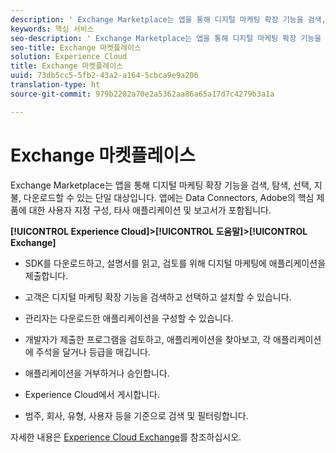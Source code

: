 ```yaml
---
description: ' Exchange Marketplace는 앱을 통해 디지털 마케팅 확장 기능을 검색, 탐색, 선택, 지불, 다운로드할 수 있는 단일 대상입니다. 앱에는 Data Connectors, Adobe의 핵심 제품에 대한 사용자 지정 구성, 타사 애플리케이션 및 보고서가 포함됩니다.'
keywords: 핵심 서비스
seo-description: ' Exchange Marketplace는 앱을 통해 디지털 마케팅 확장 기능을 검색, 탐색, 선택, 지불, 다운로드할 수 있는 단일 대상입니다. 앱에는 Data Connectors, Adobe의 핵심 제품에 대한 사용자 지정 구성, 타사 애플리케이션 및 보고서가 포함됩니다.'
seo-title: Exchange 마켓플레이스
solution: Experience Cloud
title: Exchange 마켓플레이스
uuid: 73db5cc5-5fb2-43a2-a164-5cbca9e9a206
translation-type: ht
source-git-commit: 979b2202a70e2a5362aa86a65a17d7c4279b3a1a

---
```



# Exchange 마켓플레이스

 Exchange Marketplace는 앱을 통해 디지털 마케팅 확장 기능을 검색, 탐색, 선택, 지불, 다운로드할 수 있는 단일 대상입니다. 앱에는 Data Connectors, Adobe의 핵심 제품에 대한 사용자 지정 구성, 타사 애플리케이션 및 보고서가 포함됩니다.

**[!UICONTROL Experience Cloud]&gt;****[!UICONTROL 도움말]&gt;****[!UICONTROL Exchange]**

<!-- <p>https://wiki.corp.adobe.com/display/marketingcloud/Marketing+Cloud+Exchange </p> 
<p>https://wiki.corp.adobe.com/display/marketingcloud/Marketplace+Implementation#MarketplaceImplementation-Anonymousvsauthenticatedexperience </p> -->

* SDK를 다운로드하고, 설명서를 읽고, 검토를 위해 디지털 마케팅에 애플리케이션을 제출합니다.

* 고객은 디지털 마케팅 확장 기능을 검색하고 선택하고 설치할 수 있습니다.

* 관리자는 다운로드한 애플리케이션을 구성할 수 있습니다.

* 개발자가 제출한 프로그램을 검토하고, 애플리케이션을 찾아보고, 각 애플리케이션에 주석을 달거나 등급을 매깁니다.

* 애플리케이션을 거부하거나 승인합니다.

* Experience Cloud에서 게시합니다.

* 범주, 회사, 유형, 사용자 등을 기준으로 검색 및 필터링합니다.

자세한 내용은 [Experience Cloud Exchange](https://marketing.adobe.com/exchange)를 참조하십시오.
